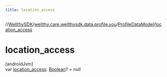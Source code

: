 ```yaml
---
title: location_access
---
```

//[WellthySDK](../../../index.html)/[wellthy.care.wellthysdk.data.profile.you](../index.html)/[ProfileDataModel](index.html)/[location_access](location_access.html)



# location_access



[androidJvm]\
var [location_access](location_access.html): [Boolean](https://kotlinlang.org/api/latest/jvm/stdlib/kotlin/-boolean/index.html)? = null





